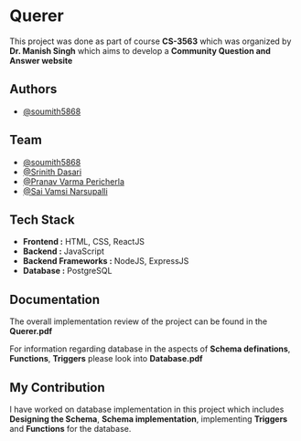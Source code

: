 
# Querer

This project was done as part of course **CS-3563** which was organized by **Dr. Manish Singh** which aims to develop a **Community Question and Answer website**


## Authors

- [@soumith5868](https://github.com/Soumith5868)


## Team

- [@soumith5868](https://github.com/Soumith5868)
- [@Srinith Dasari](https://github.com/Soumith5868)
- [@Pranav Varma Pericherla](https://github.com/Soumith5868)
- [@Sai Vamsi Narsupalli](https://github.com/Soumith5868)


## Tech Stack

- **Frontend :** HTML, CSS, ReactJS
- **Backend :** JavaScript
- **Backend Frameworks :** NodeJS, ExpressJS
- **Database :** PostgreSQL






## Documentation

The overall implementation review of the project can be found in the **Querer.pdf**

For information regarding database in the aspects of **Schema definations**, **Functions**, **Triggers** please look into **Database.pdf** 

## My Contribution

I have worked on database implementation in this project which includes **Designing the Schema**, **Schema implementation**, implementing **Triggers** and **Functions** for the database.
